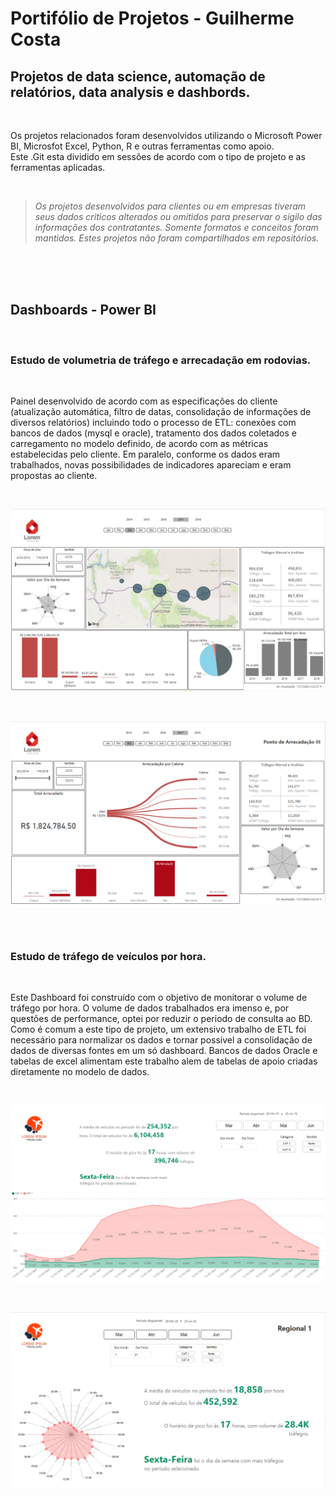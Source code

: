 # Portifólio de Projetos - Guilherme Costa

## Projetos de data science, automação de relatórios, data analysis e dashbords.
<br>  

Os projetos relacionados foram desenvolvidos utilizando o Microsoft Power BI, Microsfot Excel, Python, R e outras ferramentas como apoio.  
Este .Git esta dividido em sessões de acordo com o tipo de projeto e as ferramentas aplicadas.  

<br>  

> *Os projetos desenvolvidos para clientes ou em empresas tiveram seus dados criticos alterados ou omitidos para preservar o sigilo das informações dos contratantes. Somente formatos e conceitos foram mantidos. Estes projetos não foram compartilhados em repositórios.*
<br>  

<br>  

<br>  

## Dashboards - Power BI

<br>  

### Estudo de volumetria de tráfego e arrecadação em rodovias.

<br>  

Painel desenvolvido de acordo com as especificações do cliente (atualização automática, filtro de datas, consolidação de informações de diversos relatórios) incluindo todo o processo de ETL: conexões com bancos de dados (mysql e oracle), tratamento dos dados coletados e carregamento no modelo definido, de acordo com as métricas estabelecidas pelo cliente. Em paralelo, conforme os dados eram trabalhados, novas possibilidades de indicadores apareciam e eram propostas ao cliente.

<br>  

![image](https://github.com/Gui-Costa1/Guilherme_Portifolio/blob/master/Dashboard%201%20(arrecadacao%20afl).png?raw=true)  

<br>  

![image](https://github.com/Gui-Costa1/Guilherme_Portifolio/blob/master/Dashboard%201%20(arrecadacao%20afl)%202.png?raw=true)  

<br>  

<br>  

### Estudo de tráfego de veículos por hora.

<br>  

Este Dashboard foi construído com o objetivo de monitorar o volume de tráfego por hora. O volume de dados trabalhados era imenso e, por questões de performance, optei por reduzir o periodo de consulta ao BD. Como é comum a este tipo de projeto, um extensivo trabalho de ETL foi necessário para normalizar os dados e tornar possível a consolidação de dados de diversas fontes em um só dashboard. Bancos de dados Oracle e tabelas de excel alimentam este trabalho alem de tabelas de apoio criadas diretamente no modelo de dados.

<br>  

![image](https://github.com/Gui-Costa1/Guilherme_Portifolio/blob/master/Dashboard%202%20(Traf%20hora%20afl).png?raw=true)  

<br>  

![image](https://github.com/Gui-Costa1/Guilherme_Portifolio/blob/master/Dashboard%202%20(Traf%20hora%20afl)%202.png?raw=true)


